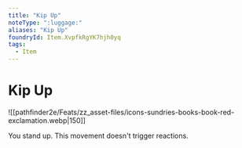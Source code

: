 ```yaml
---
title: "Kip Up"
noteType: ":luggage:"
aliases: "Kip Up"
foundryId: Item.XvpfkRgYK7hjh0yq
tags:
  - Item
---
```


# Kip Up
![[pathfinder2e/Feats/zz_asset-files/icons-sundries-books-book-red-exclamation.webp|150]]

You stand up. This movement doesn't trigger reactions.
